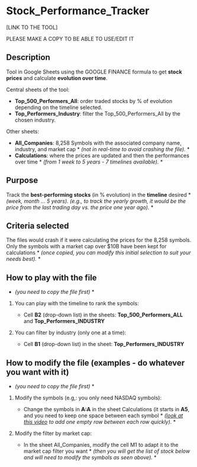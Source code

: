# Stock_Performance_Tracker

[LINK TO THE TOOL]

PLEASE MAKE A COPY TO BE ABLE TO USE/EDIT IT

## Description

Tool in Google Sheets using the GOOGLE FINANCE formula to get **stock prices** and calculate **evolution over time**.

Central sheets of the tool:

- **Top_500_Performers_All**: order traded stocks by % of evolution depending on the timeline selected.
- **Top_Performers_Industry**: filter the Top_500_Performers_All by the chosen industry.

Other sheets:

- **All_Companies**: 8,258 Symbols with the associated company name, industry, and market cap * *(not in real-time to avoid crashing the file).* *
- **Calculations**: where the prices are updated and then the performances over time * *(from 1 week to 5 years - 7 timelines available).* *

## Purpose

Track the **best-performing stocks** (in % evolution) in the **timeline** desired * *(week, month ... 5 years). (e.g., to track the yearly growth, it would be the price from the last trading day vs. the price one year ago).* *

## Criteria selected

The files would crash if it were calculating the prices for the 8,258 symbols. Only the symbols with a market cap over $10B have been kept for calculations * *(once copied, you can modify this initial selection to suit your needs best).* *

## How to play with the file
* *(you need to copy the file first)* *

1. You can play with the timeline to rank the symbols:
    - Cell **B2** (drop-down list) in the sheets: **Top_500_Performers_ALL** and **Top_Performers_INDUSTRY**

2. You can filter by industry (only one at a time):
    - Cell **B1** (drop-down list) in the sheet: **Top_Performers_INDUSTRY**

## How to modify the file (examples - do whatever you want with it)
* *(you need to copy the file first)* *

1. Modify the symbols (e.g,: you only need NASDAQ symbols):
    - Change the symbols in **A:A** in the sheet Calculations (it starts in **A5**, and you need to keep one space between each symbol * *([look at this video](https://www.youtube.com/watch?v=uMy3N1I173U&ab_channel=LearnAdvanceGoogleSheetByAnandGaur) to add one empty row between each row quickly).* *

2. Modify the filter by market cap:
    - In the sheet All_Companies, modify the cell M1 to adapt it to the market cap filter you want * *(then you will get the list of stock below and will need to modify the symbols as seen above).* *

